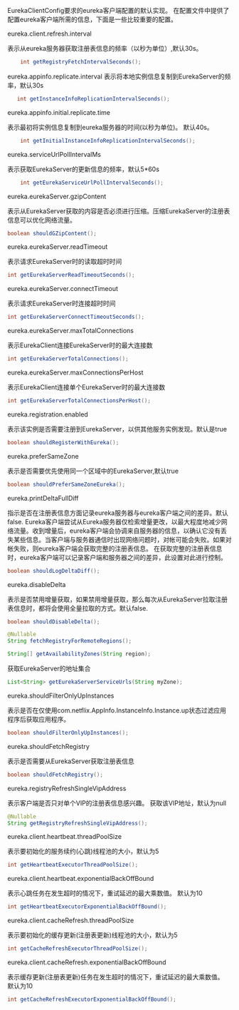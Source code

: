 EurekaClientConfig要求的eureka客户端配置的默认实现。
在配置文件中提供了配置eureka客户端所需的信息，下面是一些比较重要的配置。



eureka.client.refresh.interval

表示从eureka服务器获取注册表信息的频率（以秒为单位）,默认30s。

```java
    int getRegistryFetchIntervalSeconds();
```



eureka.appinfo.replicate.interval
表示将本地实例信息复制到EurekaServer的频率，默认30s

```java
   int getInstanceInfoReplicationIntervalSeconds();
```


eureka.appinfo.initial.replicate.time

表示最初将实例信息复制到eureka服务器的时间(以秒为单位)。 默认40s。

```java
	int getInitialInstanceInfoReplicationIntervalSeconds();
```


eureka.serviceUrlPollIntervalMs

表示获取EurekaServer的更新信息的频率，默认5*60s

```java
    int getEurekaServiceUrlPollIntervalSeconds();
```





eureka.eurekaServer.gzipContent

表示从EurekaServer获取的内容是否必须进行压缩。压缩EurekaServer的注册表信息可以优化网络流量。

```java
boolean shouldGZipContent();
```


eureka.eurekaServer.readTimeout

表示请求EurekaServer时的读取超时时间

```java
int getEurekaServerReadTimeoutSeconds();
```


eureka.eurekaServer.connectTimeout

表示请求EurekaServer时连接超时时间

```java
int getEurekaServerConnectTimeoutSeconds();
```


eureka.eurekaServer.maxTotalConnections

表示EurekaClient连接EurekaServer时的最大连接数

```java
int getEurekaServerTotalConnections();
```


eureka.eurekaServer.maxConnectionsPerHost

表示EurekaClient连接单个EurekaServer时的最大连接数

```java
int getEurekaServerTotalConnectionsPerHost();
```


eureka.registration.enabled

表示该实例是否需要注册到EurekaServer，以供其他服务实例发现。默认是true

```java
boolean shouldRegisterWithEureka();
```


eureka.preferSameZone

表示是否需要优先使用同一个区域中的EurekaServer,默认true

```java
boolean shouldPreferSameZoneEureka();
```


eureka.printDeltaFullDiff

指示是否在注册表信息方面记录eureka服务器与eureka客户端之间的差异。默认false.
Eureka客户端尝试从Eureka服务器仅检索增量更改，以最大程度地减少网络流量。收到增量后，eureka客户端会协调来自服务器的信息，以确认它没有丢失某些信息。当客户端与服务器通信时出现网络问题时，对帐可能会失败。如果对帐失败，则eureka客户端会获取完整的注册表信息。
在获取完整的注册表信息时，eureka客户端可以记录客户端和服务器之间的差异，此设置对此进行控制。

```java
boolean shouldLogDeltaDiff();
```


eureka.disableDelta

表示是否禁用增量获取，如果禁用增量获取，那么每次从EurekaServer拉取注册表信息时，都将会使用全量拉取的方式。默认false.

```java
boolean shouldDisableDelta();
```





```java
@Nullable
String fetchRegistryForRemoteRegions();
```




```java
String[] getAvailabilityZones(String region);
```


获取EurekaServer的地址集合

```java
List<String> getEurekaServerServiceUrls(String myZone);
```


eureka.shouldFilterOnlyUpInstances

表示是否在仅使用com.netflix.AppInfo.InstanceInfo.Instance.up状态过滤应用程序后获取应用程序。

```java
boolean shouldFilterOnlyUpInstances();
```


eureka.shouldFetchRegistry

表示是否需要从EurekaServer获取注册表信息

```java
boolean shouldFetchRegistry();
```


eureka.registryRefreshSingleVipAddress

表示客户端是否只对单个VIP的注册表信息感兴趣。 获取该VIP地址，默认为null

```java
@Nullable
String getRegistryRefreshSingleVipAddress();
```


eureka.client.heartbeat.threadPoolSize

表示要初始化的服务续约(心跳)线程池的大小，默认为5

```java
int getHeartbeatExecutorThreadPoolSize();
```


eureka.client.heartbeat.exponentialBackOffBound

表示心跳任务在发生超时的情况下，重试延迟的最大乘数值。 默认为10

```java
int getHeartbeatExecutorExponentialBackOffBound();
```


eureka.client.cacheRefresh.threadPoolSize

表示要初始化的缓存更新(注册表更新)线程池的大小，默认为5

```java
int getCacheRefreshExecutorThreadPoolSize();
```


eureka.client.cacheRefresh.exponentialBackOffBound

表示缓存更新(注册表更新)任务在发生超时的情况下，重试延迟的最大乘数值。 默认为10

```java
int getCacheRefreshExecutorExponentialBackOffBound();
```




